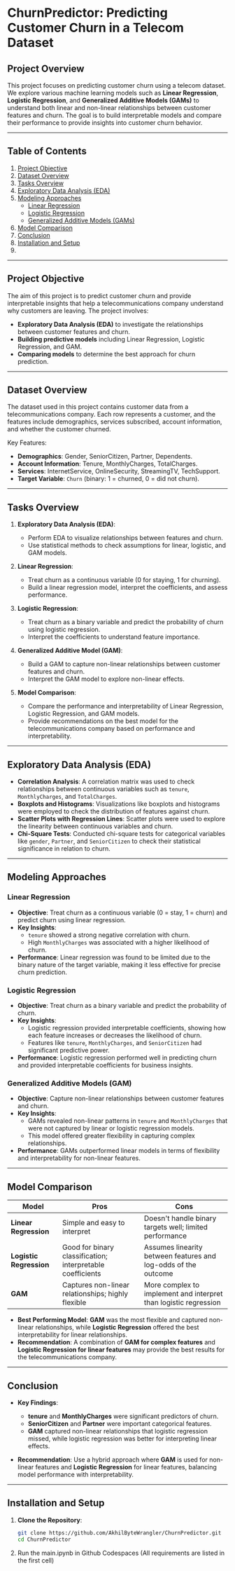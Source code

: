 # **ChurnPredictor: Predicting Customer Churn in a Telecom Dataset**

## Project Overview
This project focuses on predicting customer churn using a telecom dataset. We explore various machine learning models such as **Linear Regression**, **Logistic Regression**, and **Generalized Additive Models (GAMs)** to understand both linear and non-linear relationships between customer features and churn. The goal is to build interpretable models and compare their performance to provide insights into customer churn behavior.

---

## Table of Contents
1. [Project Objective](#project-objective)
2. [Dataset Overview](#dataset-overview)
3. [Tasks Overview](#tasks-overview)
4. [Exploratory Data Analysis (EDA)](#exploratory-data-analysis-eda)
5. [Modeling Approaches](#modeling-approaches)
   - [Linear Regression](#linear-regression)
   - [Logistic Regression](#logistic-regression)
   - [Generalized Additive Models (GAMs)](#generalized-additive-models-gam)
6. [Model Comparison](#model-comparison)
7. [Conclusion](#conclusion)
8. [Installation and Setup](#installation-and-setup)
9. 
---

## Project Objective

The aim of this project is to predict customer churn and provide interpretable insights that help a telecommunications company understand why customers are leaving. The project involves:
- **Exploratory Data Analysis (EDA)** to investigate the relationships between customer features and churn.
- **Building predictive models** including Linear Regression, Logistic Regression, and GAM.
- **Comparing models** to determine the best approach for churn prediction.

---

## Dataset Overview

The dataset used in this project contains customer data from a telecommunications company. Each row represents a customer, and the features include demographics, services subscribed, account information, and whether the customer churned.

Key Features:
- **Demographics**: Gender, SeniorCitizen, Partner, Dependents.
- **Account Information**: Tenure, MonthlyCharges, TotalCharges.
- **Services**: InternetService, OnlineSecurity, StreamingTV, TechSupport.
- **Target Variable**: `Churn` (binary: 1 = churned, 0 = did not churn).

---

## Tasks Overview

1. **Exploratory Data Analysis (EDA)**:
   - Perform EDA to visualize relationships between features and churn.
   - Use statistical methods to check assumptions for linear, logistic, and GAM models.
   
2. **Linear Regression**:
   - Treat churn as a continuous variable (0 for staying, 1 for churning).
   - Build a linear regression model, interpret the coefficients, and assess performance.

3. **Logistic Regression**:
   - Treat churn as a binary variable and predict the probability of churn using logistic regression.
   - Interpret the coefficients to understand feature importance.

4. **Generalized Additive Model (GAM)**:
   - Build a GAM to capture non-linear relationships between customer features and churn.
   - Interpret the GAM model to explore non-linear effects.

5. **Model Comparison**:
   - Compare the performance and interpretability of Linear Regression, Logistic Regression, and GAM models.
   - Provide recommendations on the best model for the telecommunications company based on performance and interpretability.

---

## Exploratory Data Analysis (EDA)

- **Correlation Analysis**: A correlation matrix was used to check relationships between continuous variables such as `tenure`, `MonthlyCharges`, and `TotalCharges`.
- **Boxplots and Histograms**: Visualizations like boxplots and histograms were employed to check the distribution of features against churn.
- **Scatter Plots with Regression Lines**: Scatter plots were used to explore the linearity between continuous variables and churn.
- **Chi-Square Tests**: Conducted chi-square tests for categorical variables like `gender`, `Partner`, and `SeniorCitizen` to check their statistical significance in relation to churn.

---

## Modeling Approaches

### Linear Regression

- **Objective**: Treat churn as a continuous variable (0 = stay, 1 = churn) and predict churn using linear regression.
- **Key Insights**:
  - `tenure` showed a strong negative correlation with churn.
  - High `MonthlyCharges` was associated with a higher likelihood of churn.
- **Performance**: Linear regression was found to be limited due to the binary nature of the target variable, making it less effective for precise churn prediction.

### Logistic Regression

- **Objective**: Treat churn as a binary variable and predict the probability of churn.
- **Key Insights**:
  - Logistic regression provided interpretable coefficients, showing how each feature increases or decreases the likelihood of churn.
  - Features like `tenure`, `MonthlyCharges`, and `SeniorCitizen` had significant predictive power.
- **Performance**: Logistic regression performed well in predicting churn and provided interpretable coefficients for business insights.

### Generalized Additive Models (GAM)

- **Objective**: Capture non-linear relationships between customer features and churn.
- **Key Insights**:
  - GAMs revealed non-linear patterns in `tenure` and `MonthlyCharges` that were not captured by linear or logistic regression models.
  - This model offered greater flexibility in capturing complex relationships.
- **Performance**: GAMs outperformed linear models in terms of flexibility and interpretability for non-linear features.

---

## Model Comparison

| Model                  | Pros                                                           | Cons                                                             |
|------------------------|----------------------------------------------------------------|------------------------------------------------------------------|
| **Linear Regression**   | Simple and easy to interpret                                   | Doesn't handle binary targets well; limited performance           |
| **Logistic Regression** | Good for binary classification; interpretable coefficients     | Assumes linearity between features and log-odds of the outcome    |
| **GAM**                | Captures non-linear relationships; highly flexible             | More complex to implement and interpret than logistic regression  |

- **Best Performing Model**: **GAM** was the most flexible and captured non-linear relationships, while **Logistic Regression** offered the best interpretability for linear relationships.
- **Recommendation**: A combination of **GAM for complex features** and **Logistic Regression for linear features** may provide the best results for the telecommunications company.

---

## Conclusion

- **Key Findings**:
  - **tenure** and **MonthlyCharges** were significant predictors of churn.
  - **SeniorCitizen** and **Partner** were important categorical features.
  - **GAM** captured non-linear relationships that logistic regression missed, while logistic regression was better for interpreting linear effects.
  
- **Recommendation**: Use a hybrid approach where **GAM** is used for non-linear features and **Logistic Regression** for linear features, balancing model performance with interpretability.

---

## Installation and Setup

1. **Clone the Repository**:
   ```bash
   git clone https://github.com/AkhilByteWrangler/ChurnPredictor.git
   cd ChurnPredictor
   ```
2. Run the main.ipynb in Github Codespaces (All requirements are listed in the first cell)

